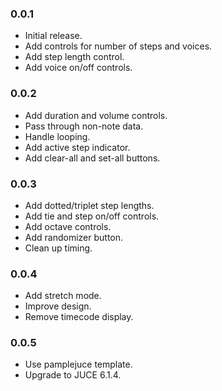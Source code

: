 ### 0.0.1

* Initial release.
* Add controls for number of steps and voices.
* Add step length control.
* Add voice on/off controls.

### 0.0.2

* Add duration and volume controls.
* Pass through non-note data.
* Handle looping.
* Add active step indicator.
* Add clear-all and set-all buttons.

### 0.0.3

* Add dotted/triplet step lengths.
* Add tie and step on/off controls.
* Add octave controls.
* Add randomizer button.
* Clean up timing.

### 0.0.4

* Add stretch mode.
* Improve design.
* Remove timecode display.

### 0.0.5

* Use pamplejuce template.
* Upgrade to JUCE 6.1.4.

